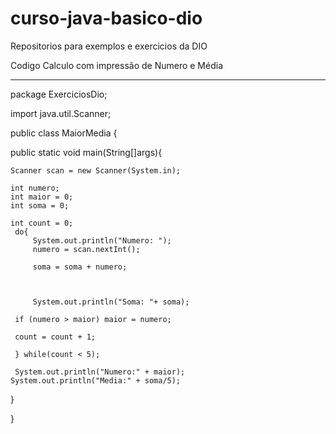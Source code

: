 # curso-java-basico-dio
Repositorios para exemplos e exercicios da DIO

Codigo Calculo com impressão de Numero e Média 

------------------------------------------------------------------------------------



package ExerciciosDio;

import java.util.Scanner;


public class MaiorMedia {

public static void main(String[]args){

    Scanner scan = new Scanner(System.in);

    int numero;
    int maior = 0;
    int soma = 0;

    int count = 0;
     do{
         System.out.println("Numero: ");
         numero = scan.nextInt();

         soma = soma + numero;



         System.out.println("Soma: "+ soma);

     if (numero > maior) maior = numero;

     count = count + 1;

     } while(count < 5);

     System.out.println("Numero:" + maior);
    System.out.println("Media:" + soma/5);

}


}




